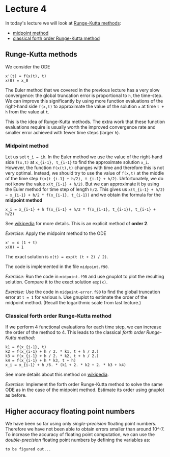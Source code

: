 # Lecture 4

In today's lecture we will look at [Runge-Kutta
methods](https://en.wikipedia.org/wiki/Runge%E2%80%93Kutta_methods):

- [midpoint method](#midpoint-method)
- [classical forth order Runge-Kutta method](#classical-forth-order-runge-kutta-method)

## Runge-Kutta methods

We consider the ODE

```
x'(t) = f(x(t), t)
x(0) = x_0
```

The Euler method that we covered in the previous lecture has a very slow
convergence: the global truncation error is proportional to `h`, the
time-step. We can improve this significantly by using more function
evaluations of the right-hand side `f(x,t)` to approximate the value of
the solution `x` at time `t + h` from the value at `t`.

This is the idea of Runge-Kutta methods. The extra work that these
function evaluations require is usually worth the improved convergence
rate and smaller error achieved with fewer time steps (larger `h`).

### Midpoint method

Let us set `t_i = ih`.  In the Euler method we use the value of the
right-hand side `f(x,t)` at `x_{i-1}, t_{i-1}` to find the approximate
solution `x_i`. However, the function `f(x(t),t)` changes with time and
therefore this is not very optimal. Instead, we should try to use the
value of `f(x,t)` at the middle of the time step `f(x(t_{i-1} + h/2),
t_{i-1} + h/2)`. Unfortunately, we do not know the value `x(t_{i-1} + h/2)`.
But we can approximate it by using the Euler method for time step of
length `h/2`. This gives us `x(t_{i-1} + h/2) ~ x_{i-1} + h/2 *
f(x_{i-1}, t_{i-1})` and we obtain the formula for the **midpoint
method**

```
x_i = x_{i-1} + h f(x_{i-1} + h/2 * f(x_{i-1}, t_{i-1}), t_{i-1} + h/2)
```

See [wikipedia](https://en.wikipedia.org/wiki/Midpoint_method) for more
details.
This is an explicit method of **order 2**.

_Exercise_: Apply the midpoint method to the ODE

```
x' = x (1 + t)
x(0) = 1
```

The exact solution is `x(t) = exp(t (t + 2) / 2)`.

The code is implemented in the file `midpoint.f90`.

_Exercise:_ Run the code in `midpoint.f90` and use gnuplot to plot the
resulting solution. Compare it to the exact solution `exp(x)`.

_Exercise:_ Use the code in `midpoint-error.f90` to find the global
truncation error at `t = 1` for various `h`. Use gnuplot to estimate the
order of the midpoint method. (Recall the logarithmic scale from last
lecture.)

### Classical forth order Runge-Kutta method

If we perform 4 functional evaluations for each time step, we can
increase the order of the method to 4. This leads to the classical
_forth order Runge-Kutta method_:

```
k1 = f(x_{i-1}, t)
k2 = f(x_{i-1} + h / 2. * k1, t + h / 2.)
k3 = f(x_{i-1} + h / 2. * k2, t + h / 2.)
k4 = f(x_{i-1} + h * k3, t + h)
x_i = x_{i-1} + h /6. * (k1 + 2. * k2 + 2. * k3 + k4)
```

See more details about this method on
[wikipedia](https://en.wikipedia.org/wiki/Runge%E2%80%93Kutta_methods#The_Runge.E2.80.93Kutta_method).

_Exercise:_ Implement the forth order Runge-Kutta method to solve the
same ODE as in the case of the midpoint method. Estimate its order using
gnuplot as before.

## Higher accuracy floating point numbers

We have been so far using only _single-precision_ floating point
numbers. Therefore we have not been able to obtain errors smaller than
around 10^-7. To increase the accuracy of floating point computation, we
can use the _double-precision_ floating point numbers by defining the
variables as:

```
to be figured out...
```


